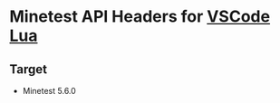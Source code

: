 # Minetest API Headers for [VSCode Lua](https://marketplace.visualstudio.com/items?itemName=sumneko.lua)

## Target

- Minetest 5.6.0
